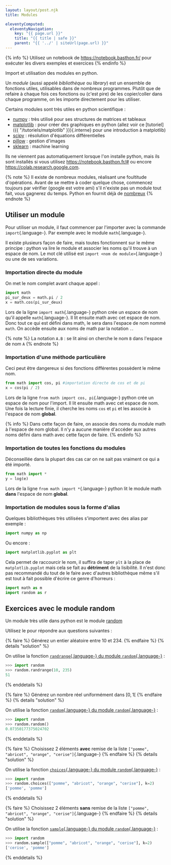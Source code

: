 ```yaml
---
layout: layout/post.njk 
title: Modules

eleventyComputed:
  eleventyNavigation:
    key: "{{ page.url }}"
    title: "{{ title | safe }}"
    parent: "{{ '../' | siteUrl(page.url) }}"
---
```


{% info %}
Utilisez un notebook de <https://notebook.basthon.fr/> pour exécuter les divers exemples et exercices
{% endinfo %}

<!-- début résumé -->

Import et utilisation des modules en python.

<!-- fin résumé -->

Un *module* (aussi appelé *bibliothèque* ou *library*) est un ensemble de fonctions utiles, utilisables dans de nombreux programmes. Plutôt que de refaire à chaque fois ces fonctions ou (c'est pire) de les copier/coller dans chaque programme, on les importe directement pour les utiliser.

Certains modules sont très utiles en python scientifique :

- [numpy](https://numpy.org/) : très utilisé pour ses structures de matrices et tableaux
- [matplotlib](https://matplotlib.org/) : pour créer des graphiques en python (allez voir ce [tutoriel]({{ "/tutoriels/matplotlib"  }}){.interne} pour une introduction à matplotlib)
- [scipy](https://scipy.org/) : résolution d'équations différentielles
- [pillow](https://pillow.readthedocs.io/en/stable/) : gestion d'images
- [sklearn](https://scikit-learn.org/stable/) : machine learning

Ils ne viennent pas automatiquement lorsque l'on installe python, mais ils sont installés si vous utilisez <https://notebook.basthon.fr/#> ou encore <https://colab.research.google.com>.

{% note %}
Il existe de nombreux modules, réalisant une foultitude d'opérations. Avant de se mettre à coder quelque chose, commencez toujours par vérifier (google
 est votre ami) s'il n'existe pas un module tout fait, vous gagnerez du temps. Python en fournit déjà de [nombreux](https://docs.python.org/3/library/index.html)
{% endnote %}

## Utiliser un module

Pour utiliser un module, il faut commencer par l'importer avec la commande `import`{.language-}. Par exemple avec le module `math`{.language-}.

Il existe plusieurs façon de faire, mais toutes fonctionnent sur le même principe : python va lire le module et associer les noms qu'il trouve à un espace de nom. Le mot clé utilisé est `import <nom de module>`{.language-} ou une de ses variations.

### Importation directe du module

On met le nom complet avant chaque appel :

```python
import math
pi_sur_deux = math.pi / 2 
x = math.cos(pi_sur_deux) 
```

Lors de la ligne `import math`{.language-} python crée un espace de nom qu'il appelle `math`{.language-}. Il lit ensuite math avec cet espace de nom. Donc tout ce qui est défini dans math, le sera dans l'espace de nom nommé `math`. On accède ensuite aux noms de math par la notation `.`.

{% note %}
La notation `A.B` : se lit ainsi on cherche le nom `B` dans l'espace de nom `A`
{% endnote %}

### Importation d'une méthode particulière

Ceci peut être dangereux si des fonctions différentes possèdent le même nom.

```python
from math import cos, pi #importation directe de cos et de pi
x = cos(pi / 2)
```

Lors de la ligne `from math import cos, pi`{.language-} python crée un espace de nom pour l'import. Il lit ensuite math avec cet espace de nom. Une fois la lecture finie, il cherche les noms `cos` et `pi` et les associe à l'espace de nom **global**.

{% info %}
Dans cette façon de faire, on associe des noms du module math à l'espace de nom global. Il n'y a aucune manière d'accéder aux autres noms défini dans math avec cette façon de faire.
{% endinfo %}

### Importation de toutes les fonctions du modules

Déconseillée dans la plupart des cas car on ne sait pas vraiment ce qui a été importé.

```python
from math import *
y = log(e)
```

Lors de la ligne `from math import *`{.language-} python lit le module math **dans** l'espace de nom **global**.

### Importation de modules sous la forme d'alias

Quelques bibliothèques très utilisées s'importent avec des alias par exemple :

```python
import numpy as np
```

Ou encore :

```python
import matplotlib.pyplot as plt
```

Cela permet de raccourcir le nom, il suffira de taper `plt` à la place de `matplotlib.pyplot` mais cela se fait au **détriment** de la lisibilité. Il n'est donc pas recommandé du tout de le faire avec d'autres bibliothèque même s'il est tout à fait possible d'écrire ce genre d'horreurs :

```python
import math as m
import random as r
```

## Exercices avec le module random

Un module très utile dans python est le module [random](https://docs.python.org/fr/3/library/random.html)

Utilisez le pour répondre aux questions suivantes :

{% faire %}
Générez un entier aléatoire entre 10 et 234.
{% endfaire %}
{% details "solution" %}

On utilise la fonction [`randrange`{.language-} du module `random`{.language-}](https://docs.python.org/fr/3/library/random.html#random.randrange) :

```python
>>> import random
>>> random.randrange(10, 235)
51
```

{% enddetails %}

{% faire %}
Générez un nombre réel uniformément dans $[0, 1[$
{% endfaire %}
{% details "solution" %}

On utilise la fonction [`random`{.language-} du module `random`{.language-}](https://docs.python.org/fr/3/library/random.html#random.random) :

```python
>>> import random
>>> random.random()
0.07350177375024702
```

{% enddetails %}

{% faire %}
Choisissez 2 éléments **avec** remise de la liste `["pomme", "abricot", "orange", "cerise"]`{.language-}
{% endfaire %}
{% details "solution" %}

On utilise la fonction [`choices`{.language-} du module `random`{.language-}](https://docs.python.org/fr/3/library/random.html#random.choices) :

```python
>>> import random
>>> random.choices(["pomme", "abricot", "orange", "cerise"], k=2)
['pomme', 'pomme']
```

{% enddetails %}

{% faire %}
Choisissez 2 éléments **sans** remise de la liste `["pomme", "abricot", "orange", "cerise"]`{.language-}
{% endfaire %}
{% details "solution" %}

On utilise la fonction [`sample`{.language-} du module `random`{.language-}](https://docs.python.org/fr/3/library/random.html#random.sample) :

```python
>>> import random
>>> random.sample(["pomme", "abricot", "orange", "cerise"], k=2)
['cerise', 'pomme']
```

{% enddetails %}
